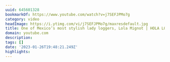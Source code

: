 ```yaml
---
uuid: 645601328
bookmarkOf: https://www.youtube.com/watch?v=j7SEFJPMo7g
category: video
headImage: https://i.ytimg.com/vi/j7SEFJPMo7g/maxresdefault.jpg
title: One of Mexico’s most stylish lady loggers, Lola Mignot | HOLA LOLA | Vans Surf
domain: youtube.com
description:
tags: []
date: '2023-01-26T19:48:21.249Z'
highlights:
---
```



